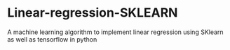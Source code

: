 # Linear-regression-SKLEARN
A machine learning algorithm to implement linear regression using SKlearn as well as tensorflow in python 
